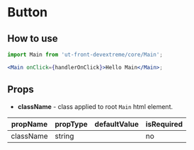 # Button

## How to use

```jsx
import Main from 'ut-front-devextreme/core/Main';

<Main onClick={handlerOnClick}>Hello Main</Main>;
```

## Props

- **className** - class applied to root `Main` html element.

| propName  | propType | defaultValue | isRequired |
| --------- | -------- | ------------ | ---------- |
| className | string   |              | no         |
